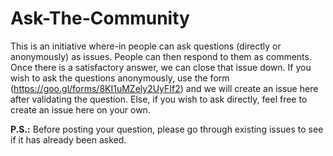 # Ask-The-Community
This is an initiative where-in people can ask questions (directly or anonymously) as issues. People can then respond to them as comments. Once there is a satisfactory answer, we can close that issue down.
If you wish to ask the questions anonymously, use the form (https://goo.gl/forms/8KI1uMZely2UyFIf2) and we will create an issue here after validating the question. Else, if you wish to ask directly, feel free to create an issue here on your own. 

**P.S.:** Before posting your question, please go through existing issues to see if it has already been asked.
